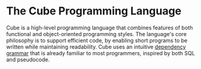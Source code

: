 # The Cube Programming Language

Cube is a high-level programming language that combines features of both functional and object-oriented programming styles. The language's core philosophy is to support efficient code, by enabling short programs to be written while maintaining readability. Cube uses an intuitive [dependency grammar](https://en.wikipedia.org/wiki/Dependency_grammar) that is already familiar to most programmers, inspired by both SQL and pseudocode.